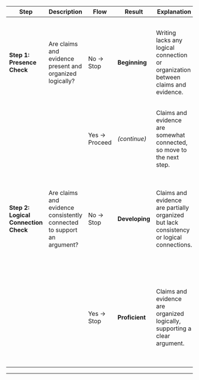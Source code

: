 | **Step**                      | **Description**                                             | **Flow**       | **Result**     | **Explanation**                                                                                                                                                | **Examples**                                                                                 | **Justification**                                                                                                                                                                     |
|-------------------------------|-------------------------------------------------------------|----------------|----------------|----------------------------------------------------------------------------------------------------------------------------------------------------------------|----------------------------------------------------------------------------------------------|-----------------------------------------------------------------------------------------------------------------------------------------------------------------------------------------|
| **Step 1: Presence Check**    | Are claims and evidence present and organized logically?    | No → Stop      | **Beginning**  | Writing lacks any logical connection or organization between claims and evidence.                                                                              | “Dogs are nice. Pizza is great. I went to the park.”                                        | While each sentence might be a ‘claim,’ there is no overarching argument or logical sequence tying these ideas together.                                                                |
|                               |                                                             | Yes → Proceed  | *(continue)*   | Claims and evidence are somewhat connected, so move to the next step.                                                                                          | -                                                                                            | -                                                                                                                                                                                     |
| **Step 2: Logical Connection Check** | Are claims and evidence consistently connected to support an argument? | No → Stop      | **Developing** | Claims and evidence are partially organized but lack consistency or logical connections.                                                                       | “My dog is my best friend because he’s loyal. I like pizza. It’s sunny outside.”             | There is one coherent claim (about the dog), but the rest (pizza, sunny weather) do not connect logically to form a clear argument or progression.                                     |
|                               |                                                             | Yes → Stop     | **Proficient** | Claims and evidence are organized logically, supporting a clear argument.                                                                                      | “My dog is my best friend because he’s loyal and always there for me. Dogs bring happiness to people.” | Both sentences center on dog loyalty and its benefits, forming a coherent argument and logical flow of ideas.                                                                           |

---
